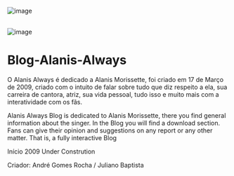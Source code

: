 ![image](https://user-images.githubusercontent.com/84783787/121971991-6b86b480-cd50-11eb-9e15-7ae294f84cf2.png)
<br>
<br>

![image](https://user-images.githubusercontent.com/84783787/121971234-a851ac00-cd4e-11eb-8c18-c4c75ef15798.png)

# Blog-Alanis-Always


O Alanis Always é dedicado a Alanis Morissette, foi criado em 17 de Março de 2009, criado com o intuito de falar sobre tudo que diz respeito a ela, sua carreira de cantora, atriz, sua vida pessoal, tudo isso e muito mais com a interatividade com os fãs.  

Alanis Always Blog is dedicated to Alanis Morissette, there you find general information about the singer. In the Blog you will find a download section. Fans can give their opinion and suggestions on any report or any other matter. That is, a fully interactive Blog

Início 2009
Under Constrution

Criador: André Gomes Rocha / Juliano Baptista



